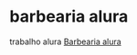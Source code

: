 # barbearia alura
trabalho alura
[Barbearia alura](https://codepen.io/MARIA-EDUARDA-DE-ANDRADE-LEONEL-DE-SOUZA/pen/mdaOZrG)
